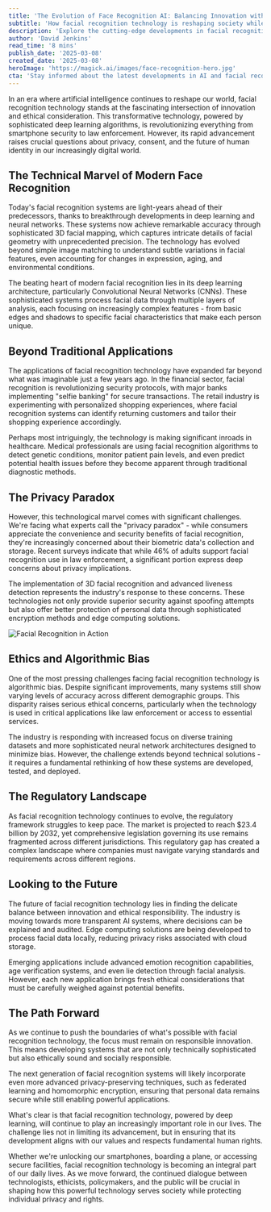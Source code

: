 ```yaml
---
title: 'The Evolution of Face Recognition AI: Balancing Innovation with Ethics in the Age of Deep Learning'
subtitle: 'How facial recognition technology is reshaping society while raising crucial privacy concerns'
description: 'Explore the cutting-edge developments in facial recognition AI, from its technical breakthroughs to critical ethical considerations. Learn how this technology is transforming various industries while raising important questions about privacy and social responsibility in our digital age.'
author: 'David Jenkins'
read_time: '8 mins'
publish_date: '2025-03-08'
created_date: '2025-03-08'
heroImage: 'https://magick.ai/images/face-recognition-hero.jpg'
cta: 'Stay informed about the latest developments in AI and facial recognition technology. Follow us on LinkedIn for expert insights and analysis on the evolving landscape of artificial intelligence.'
---
```


In an era where artificial intelligence continues to reshape our world, facial recognition technology stands at the fascinating intersection of innovation and ethical consideration. This transformative technology, powered by sophisticated deep learning algorithms, is revolutionizing everything from smartphone security to law enforcement. However, its rapid advancement raises crucial questions about privacy, consent, and the future of human identity in our increasingly digital world.

## The Technical Marvel of Modern Face Recognition

Today's facial recognition systems are light-years ahead of their predecessors, thanks to breakthrough developments in deep learning and neural networks. These systems now achieve remarkable accuracy through sophisticated 3D facial mapping, which captures intricate details of facial geometry with unprecedented precision. The technology has evolved beyond simple image matching to understand subtle variations in facial features, even accounting for changes in expression, aging, and environmental conditions.

The beating heart of modern facial recognition lies in its deep learning architecture, particularly Convolutional Neural Networks (CNNs). These sophisticated systems process facial data through multiple layers of analysis, each focusing on increasingly complex features - from basic edges and shadows to specific facial characteristics that make each person unique.

## Beyond Traditional Applications

The applications of facial recognition technology have expanded far beyond what was imaginable just a few years ago. In the financial sector, facial recognition is revolutionizing security protocols, with major banks implementing "selfie banking" for secure transactions. The retail industry is experimenting with personalized shopping experiences, where facial recognition systems can identify returning customers and tailor their shopping experience accordingly.

Perhaps most intriguingly, the technology is making significant inroads in healthcare. Medical professionals are using facial recognition algorithms to detect genetic conditions, monitor patient pain levels, and even predict potential health issues before they become apparent through traditional diagnostic methods.

## The Privacy Paradox

However, this technological marvel comes with significant challenges. We're facing what experts call the "privacy paradox" - while consumers appreciate the convenience and security benefits of facial recognition, they're increasingly concerned about their biometric data's collection and storage. Recent surveys indicate that while 46% of adults support facial recognition use in law enforcement, a significant portion express deep concerns about privacy implications.

The implementation of 3D facial recognition and advanced liveness detection represents the industry's response to these concerns. These technologies not only provide superior security against spoofing attempts but also offer better protection of personal data through sophisticated encryption methods and edge computing solutions.

![Facial Recognition in Action](https://magick.ai/images/face-recognition-inline.jpg)

## Ethics and Algorithmic Bias

One of the most pressing challenges facing facial recognition technology is algorithmic bias. Despite significant improvements, many systems still show varying levels of accuracy across different demographic groups. This disparity raises serious ethical concerns, particularly when the technology is used in critical applications like law enforcement or access to essential services.

The industry is responding with increased focus on diverse training datasets and more sophisticated neural network architectures designed to minimize bias. However, the challenge extends beyond technical solutions - it requires a fundamental rethinking of how these systems are developed, tested, and deployed.

## The Regulatory Landscape

As facial recognition technology continues to evolve, the regulatory framework struggles to keep pace. The market is projected to reach $23.4 billion by 2032, yet comprehensive legislation governing its use remains fragmented across different jurisdictions. This regulatory gap has created a complex landscape where companies must navigate varying standards and requirements across different regions.

## Looking to the Future

The future of facial recognition technology lies in finding the delicate balance between innovation and ethical responsibility. The industry is moving towards more transparent AI systems, where decisions can be explained and audited. Edge computing solutions are being developed to process facial data locally, reducing privacy risks associated with cloud storage.

Emerging applications include advanced emotion recognition capabilities, age verification systems, and even lie detection through facial analysis. However, each new application brings fresh ethical considerations that must be carefully weighed against potential benefits.

## The Path Forward

As we continue to push the boundaries of what's possible with facial recognition technology, the focus must remain on responsible innovation. This means developing systems that are not only technically sophisticated but also ethically sound and socially responsible.

The next generation of facial recognition systems will likely incorporate even more advanced privacy-preserving techniques, such as federated learning and homomorphic encryption, ensuring that personal data remains secure while still enabling powerful applications.

What's clear is that facial recognition technology, powered by deep learning, will continue to play an increasingly important role in our lives. The challenge lies not in limiting its advancement, but in ensuring that its development aligns with our values and respects fundamental human rights.

Whether we're unlocking our smartphones, boarding a plane, or accessing secure facilities, facial recognition technology is becoming an integral part of our daily lives. As we move forward, the continued dialogue between technologists, ethicists, policymakers, and the public will be crucial in shaping how this powerful technology serves society while protecting individual privacy and rights.